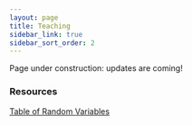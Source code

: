 ```yaml
---
layout: page
title: Teaching
sidebar_link: true
sidebar_sort_order: 2
---
```


<p> Page under construction: updates are coming! </p>

<h3>Resources</h3>

<a href='/assets/pdfs/RVs.pdf'> Table of Random Variables </a>
